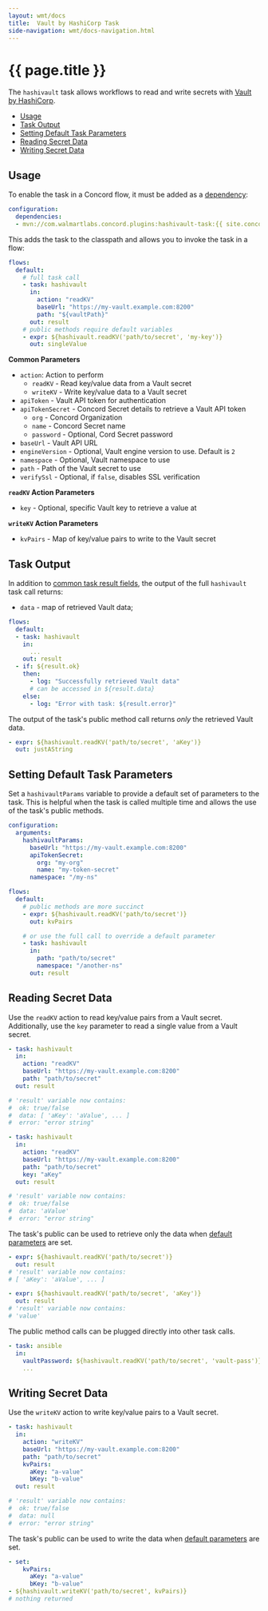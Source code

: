```yaml
---
layout: wmt/docs
title:  Vault by HashiCorp Task
side-navigation: wmt/docs-navigation.html
---
```


# {{ page.title }}

The `hashivault` task allows workflows to read and write secrets
with [Vault by HashiCorp](https://www.vaultproject.io/).

- [Usage](#usage)
- [Task Output](#task-output)
- [Setting Default Task Parameters](#setting-default-task-parameters)
- [Reading Secret Data](#reading-secret-data)
- [Writing Secret Data](#writing-secret-data)

## Usage

To enable the task in a Concord flow, it must be added as a
[dependency](../processes-v2/configuration.html#dependencies):

```yaml
configuration:
  dependencies:
  - mvn://com.walmartlabs.concord.plugins:hashivault-task:{{ site.concord_plugins_version }}
```

This adds the task to the classpath and allows you to invoke the task in a flow:

```yaml
flows:
  default:
    # full task call
    - task: hashivault
      in:
        action: "readKV"
        baseUrl: "https://my-vault.example.com:8200"
        path: "${vaultPath}"
      out: result
    # public methods require default variables
    - expr: ${hashivault.readKV('path/to/secret', 'my-key')}
      out: singleValue
```

__Common Parameters__
- `action`: Action to perform
  - `readKV` - Read key/value data from a Vault secret
  - `writeKV` - Write key/value data to a Vault secret
- `apiToken` - Vault API token for authentication
- `apiTokenSecret` - Concord Secret details to retrieve a Vault API token
  - `org` - Concord Organization
  - `name` - Concord Secret name
  - `password` - Optional, Cord Secret password
- `baseUrl` - Vault API URL
- `engineVersion` - Optional, Vault engine version to use. Default is `2` 
- `namespace` - Optional, Vault namespace to use
- `path` - Path of the Vault secret to use
- `verifySsl` - Optional, if `false`, disables SSL verification

__`readKV` Action Parameters__
- `key` - Optional, specific Vault key to retrieve a value at

__`writeKV` Action Parameters__
- `kvPairs` - Map of key/value pairs to write to the Vault secret

## Task Output

In addition to
[common task result fields](../processes-v2/flows.html#task-result-data-structure),
the output of the full `hashivault` task call returns:

- `data` - map of retrieved Vault data;

```yaml
flows:
  default:
  - task: hashivault
    in:
      ...
    out: result
  - if: ${result.ok}
    then:
      - log: "Successfully retrieved Vault data"
      # can be accessed in ${result.data}
    else:
      - log: "Error with task: ${result.error}"
```

The output of the task's public method call returns _only_ the retrieved Vault data.

```yaml
- expr: ${hashivault.readKV('path/to/secret', 'aKey')}
  out: justAString
```

## Setting Default Task Parameters

Set a `hashivaultParams` variable to provide a default set of parameters to the
task. This is helpful when the task is called multiple time and allows the use
of the task's public methods.

```yaml
configuration:
  arguments:
    hashivaultParams:
      baseUrl: "https://my-vault.example.com:8200"
      apiTokenSecret:
        org: "my-org"
        name: "my-token-secret"
      namespace: "/my-ns"

flows:
  default:
    # public methods are more succinct
    - expr: ${hashivault.readKV('path/to/secret')}
      out: kvPairs

    # or use the full call to override a default parameter
    - task: hashivault
      in:
        path: "path/to/secret"
        namespace: "/another-ns"
      out: result
```

## Reading Secret Data

Use the `readKV` action to read key/value pairs from a Vault secret. Additionally,
use the `key` parameter to read a single value from a Vault secret.

```yaml
- task: hashivault
  in:
    action: "readKV"
    baseUrl: "https://my-vault.example.com:8200"
    path: "path/to/secret"
  out: result

# 'result' variable now contains:
#  ok: true/false
#  data: [ 'aKey': 'aValue', ... ]
#  error: "error string"

- task: hashivault
  in:
    action: "readKV"
    baseUrl: "https://my-vault.example.com:8200"
    path: "path/to/secret"
    key: "aKey"
  out: result

# 'result' variable now contains:
#  ok: true/false
#  data: 'aValue'
#  error: "error string"
```

The task's public can be used to retrieve only the data when
[default parameters](#setting-default-task-parameters) are set.

```yaml
- expr: ${hashivault.readKV('path/to/secret')}
  out: result
# 'result' variable now contains:
# [ 'aKey': 'aValue', ... ]

- expr: ${hashivault.readKV('path/to/secret', 'aKey')}
  out: result
# 'result' variable now contains:
# 'value'
```

The public method calls can be plugged directly into other task calls.

```yaml
- task: ansible
  in:
    vaultPassword: ${hashivault.readKV('path/to/secret', 'vault-pass')}
    ...
```

## Writing Secret Data

Use the `writeKV` action to write key/value pairs to a Vault secret.

```yaml
- task: hashivault
  in:
    action: "writeKV"
    baseUrl: "https://my-vault.example.com:8200"
    path: "path/to/secret"
    kvPairs:
      aKey: "a-value"
      bKey: "b-value"
  out: result

# 'result' variable now contains:
#  ok: true/false
#  data: null
#  error: "error string"
```

The task's public can be used to write the data when
[default parameters](#setting-default-task-parameters) are set.

```yaml
- set:
    kvPairs:
      aKey: "a-value"
      bKey: "b-value"
- ${hashivault.writeKV('path/to/secret', kvPairs)}
# nothing returned
```
